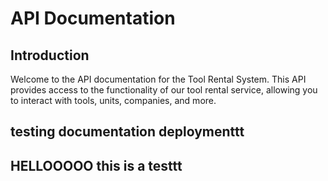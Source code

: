 # API Documentation

## Introduction

Welcome to the API documentation for the Tool Rental System. This API provides access to the functionality of our tool rental service, allowing you to interact with tools, units, companies, and more.

## testing documentation deploymenttt
## HELLOOOOO this is a testtt